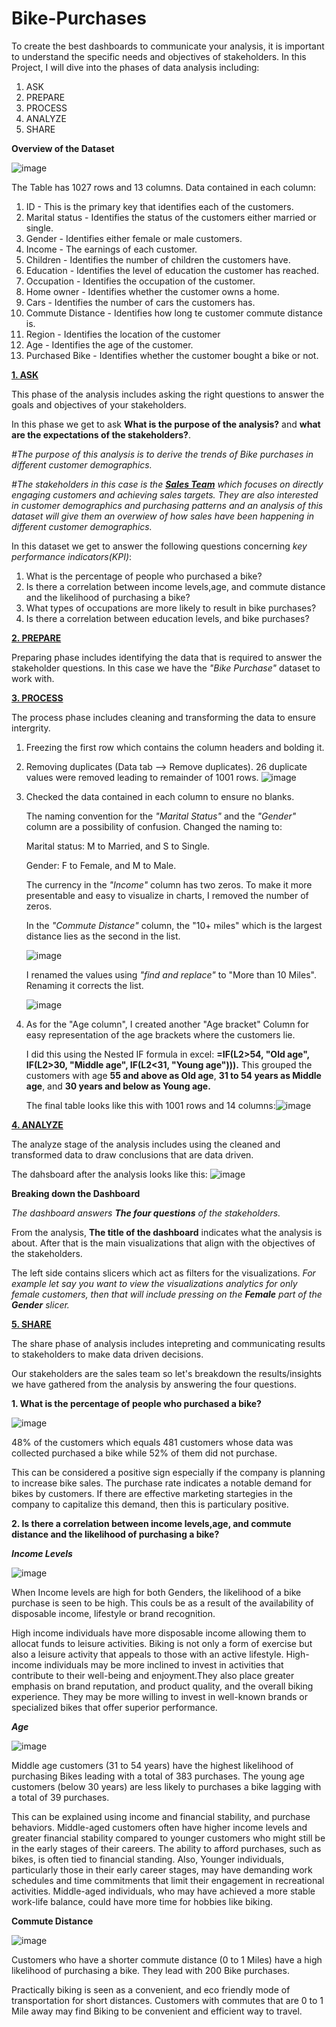 # Bike-Purchases
To create the best dashboards to communicate your analysis, it is important to understand the specific needs and objectives of stakeholders. In this Project, I will dive into the phases of data analysis including:
1. ASK
2. PREPARE
3. PROCESS
4. ANALYZE
5. SHARE 

**Overview of the Dataset**

![image](https://github.com/zilphar/Bike-Purchases/assets/116642579/cc65c36f-b8bf-4ad6-abd7-704158a2656b)

The Table has 1027 rows and 13 columns. Data contained in each column:

1. ID - This is the primary key that identifies each of the customers. 
2. Marital status - Identifies the status of the customers either married or single.
3. Gender - Identifies either female or male customers.
4. Income - The earnings of each customer.
5. Children - Identifies the number of children the customers have.
6. Education - Identifies the level of education the customer has reached.
7. Occupation - Identifies the occupation of the customer.
8. Home owner - Identifies whether the customer owns a home.
9. Cars - Identifies the number of cars the customers has.
10. Commute Distance - Identifies how long te customer commute distance is.
11. Region - Identifies the location of the customer
12. Age - Identifies the age of the customer.
13. Purchased Bike - Identifies whether the customer bought a bike or not.

****<ins>1. ASK</ins>****

This phase of the analysis includes asking the right questions to answer the goals and objectives of your stakeholders.

In this phase we get to ask **What is the purpose of the analysis?** and **what are the expectations of the stakeholders?**. 

*#The purpose of this analysis is to derive the trends of Bike purchases in different customer demographics.*

*#The stakeholders in this case is the ****<ins>Sales Team</ins>**** which focuses on directly engaging customers and achieving sales targets. They are also interested in customer demographics and purchasing patterns and an analysis of this dataset will give them an overwiew of how sales have been happening in different customer demographics.* 

In this dataset we get to answer the following questions concerning *key performance indicators(KPI)*:

1. What is the percentage of people who purchased a bike?
2. Is there a correlation between income levels,age, and commute distance and the likelihood of purchasing a bike?
3. What types of occupations are more likely to result in bike purchases?
4. Is there a correlation between education levels, and bike purchases?

****<ins>2. PREPARE</ins>****

Preparing phase includes identifying the data that is required to answer the stakeholder questions. In this case we have the *"Bike Purchase"* dataset to work with. 

****<ins>3. PROCESS</ins>****

The process phase includes cleaning and transforming the data to ensure intergrity. 
1. Freezing the first row which contains the column headers and bolding it. 
2. Removing duplicates (Data tab --> Remove duplicates). 26 duplicate values were removed leading to remainder of 1001 rows. ![image](https://github.com/zilphar/Bike-Purchases/assets/116642579/83bbe42f-7b95-4669-bd95-416f6c9ea9a9)
3. Checked the data contained in each column to ensure no blanks.

   The naming convention for the *"Marital Status"* and the *"Gender"* column are a possibility of confusion. Changed the naming to:

   Marital status: M to Married, and S to Single.
   
   Gender: F to Female, and M to Male.

   The currency in the *"Income"* column has two zeros. To make it more presentable and easy to visualize in charts, I removed the number of zeros.

   In the *"Commute Distance"* column, the "10+ miles" which is the largest distance lies as the second in the list.

   ![image](https://github.com/zilphar/Bike-Purchases/assets/116642579/42b2074d-ddbc-4b78-8f07-2e010dbb047f)

   I renamed the values using *"find and replace"* to "More than 10 Miles". Renaming it corrects the list.

   ![image](https://github.com/zilphar/Bike-Purchases/assets/116642579/7507c866-7fa1-44a2-a36f-238d8f386378)

5. As for the "Age column", I created another "Age bracket" Column for easy representation of the age brackets where the customers lie.

   I did this using the Nested IF formula in excel: **=IF(L2>54, "Old age", IF(L2>30, "Middle age", IF(L2<31, "Young age"))).** 
   This grouped the customers with age **55 and above as Old age**, **31 to 54 years as Middle age**, and **30 years and below as Young age.**

   The final table looks like this with 1001 rows and 14 columns:![image](https://github.com/zilphar/Bike-Purchases/assets/116642579/1af965f9-7c60-4f49-8fb6-6e58969e3f56)

****<ins>4. ANALYZE</ins>****

The analyze stage of the analysis includes using the cleaned and transformed data to draw conclusions that are data driven. 

The dahsboard after the analysis looks like this: ![image](https://github.com/zilphar/Bike-Purchases/assets/116642579/af07204f-f08b-46d8-beb5-2963f849992b)

**Breaking down the Dashboard** 

*The dashboard answers ***The four questions*** of the stakeholders.*

From the analysis, **The title of the dashboard** indicates what the analysis is about. After that is the main visualizations that align with the objectives of the stakeholders. 

The left side contains slicers which act as filters for the visualizations. *For example let say you want to view the visualizations analytics for only female customers, then that will include pressing on the **Female** part of the **Gender** slicer.* 


****<ins>5. SHARE</ins>****

The share phase of analysis includes intepreting and communicating results to stakeholders to make data driven decisions. 

Our stakeholders are the sales team so let's breakdown the results/insights we have gathered from the analysis by answering the four questions. 


**1. What is the percentage of people who purchased a bike?** 

![image](https://github.com/zilphar/Bike-Purchases/assets/116642579/61572ab1-2dc4-4058-be35-f99ceef7977f)

48% of the customers which equals 481 customers whose data was collected purchased a bike while 52% of them did not purchase. 

This can be considered a positive sign especially if the company is planning to increase bike sales. The purchase rate indicates a notable demand for bikes by customers. If there are effective marketing startegies in the company to capitalize this demand, then this is particulary positive. 

**2. Is there a correlation between income levels,age, and commute distance and the likelihood of purchasing a bike?** 

***Income Levels***

![image](https://github.com/zilphar/Bike-Purchases/assets/116642579/d172da75-da39-42df-8ca9-0fa60d40ce56)

When Income levels are high for both Genders, the likelihood of a bike purchase is seen to be high. This couls be as a result of the availability of disposable income, lifestyle or brand recognition. 

High income individuals have more disposable income allowing them to allocat funds to leisure activities. Biking is not only a form of exercise but also a leisure activity that appeals to those with an active lifestyle. High-income individuals may be more inclined to invest in activities that contribute to their well-being and enjoyment.They also place greater emphasis on brand reputation, and product quality, and the overall biking experience. They may be more willing to invest in well-known brands or specialized bikes that offer superior performance.

***Age***

![image](https://github.com/zilphar/Bike-Purchases/assets/116642579/2a42f9a6-051c-401a-b7ab-1f2ac0830216)

Middle age customers (31 to 54 years) have the highest likelihood of purchasing Bikes leading with a total of 383 purchases. The young age customers (below 30 years) are less likely to purchases a bike lagging with a total of 39 purchases. 

This can be explained using income and financial stability, and purchase behaviors. Middle-aged customers often have higher income levels and greater financial stability compared to younger customers who might still be in the early stages of their careers. The ability to afford purchases, such as bikes, is often tied to financial standing. Also, Younger individuals, particularly those in their early career stages, may have demanding work schedules and time commitments that limit their engagement in recreational activities. Middle-aged individuals, who may have achieved a more stable work-life balance, could have more time for hobbies like biking.

**Commute Distance**

![image](https://github.com/zilphar/Bike-Purchases/assets/116642579/8c41f24c-c6bd-45c3-8567-22af0795be87)

Customers who have a shorter commute distance (0 to 1 Miles) have a high likelihood of purchasing a bike. They lead with 200 Bike purchases. 

Practically biking is seen as a convenient, and eco friendly mode of transportation for short distances. Customers with commutes that are 0 to 1 Mile away may find Biking to be convenient and efficient way to travel. 
























   


